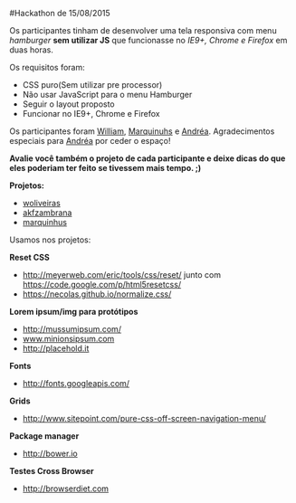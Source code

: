 #Hackathon de 15/08/2015

Os participantes tinham de desenvolver uma tela responsiva com menu *hamburger* **sem utilizar JS** que funcionasse no *IE9+, Chrome e Firefox* em duas horas.

Os requisitos foram:

- CSS puro(Sem utilizar pre processor)
- Não usar JavaScript para o menu Hamburger
- Seguir o layout proposto
- Funcionar no IE9+, Chrome e Firefox

Os participantes foram [William](https://github.com/woliveiras), [Marquinuhs](https://github.com/marquinhusgoncalves) e [Andréa](https://github.com/akfzambrana).
Agradecimentos especiais para [Andréa](https://github.com/akfzambrana) por ceder o espaço!

**Avalie você também o projeto de cada participante e deixe dicas do que eles poderiam ter feito se tivessem mais tempo. ;)**

**Projetos:**

- [woliveiras](https://github.com/front-abc/hackathon/tree/master/Projects/20150815-Hackathon-CSS/woliveiras)
- [akfzambrana](https://github.com/front-abc/hackathon/tree/master/Projects/20150815-Hackathon-CSS/akfzambrana)
- [marquinhus](https://github.com/front-abc/hackathon/tree/master/Projects/20150815-Hackathon-CSS/marquinhusgoncalves)

Usamos nos projetos:

**Reset CSS**
- http://meyerweb.com/eric/tools/css/reset/ junto com https://code.google.com/p/html5resetcss/
- https://necolas.github.io/normalize.css/

**Lorem ipsum/img para protótipos**
- http://mussumipsum.com/
- www.minionsipsum.com
- http://placehold.it

**Fonts**
- http://fonts.googleapis.com/
 
**Grids**
- http://www.sitepoint.com/pure-css-off-screen-navigation-menu/
 
**Package manager**
- http://bower.io

**Testes Cross Browser**
- http://browserdiet.com
